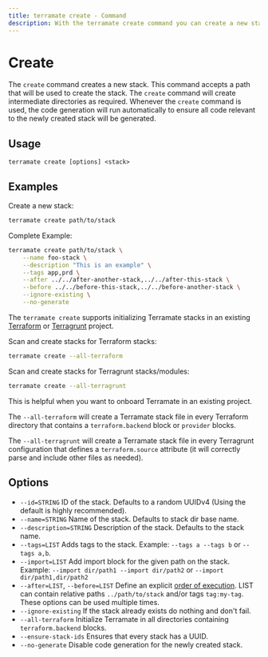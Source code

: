 ```yaml
---
title: terramate create - Command
description: With the terramate create command you can create a new stack in the current project.
---
```


# Create

The `create` command creates a new stack. This command accepts a path that will
be used to create the stack. The `create` command will create intermediate
directories as required. Whenever the `create` command is used, the code generation will run automatically to ensure all code relevant to the newly created stack will be generated.

## Usage

`terramate create [options] <stack>`

## Examples

Create a new stack:

```bash
terramate create path/to/stack
```

Complete Example:

```bash
terramate create path/to/stack \
    --name foo-stack \
    --description "This is an example" \
    --tags app,prd \
    --after ../../after-another-stack,../../after-this-stack \
    --before ../../before-this-stack,../../before-another-stack \
    --ignore-existing \
    --no-generate
```

The `terramate create` supports initializing Terramate stacks in an existing [Terraform](https://www.terraform.io/)
or [Terragrunt](https://terragrunt.gruntwork.io/) project.

Scan and create stacks for Terraform stacks:

```bash
terramate create --all-terraform
```

Scan and create stacks for Terragrunt stacks/modules:

```bash
terramate create --all-terragrunt
```

This is helpful when you want to onboard Terramate in an existing project. 

The `--all-terraform` will create a Terramate stack file in every Terraform directory that 
contains a `terraform.backend` block or `provider` blocks.

The `--all-terragrunt` will create a Terramate stack file in every Terragrunt configuration that
defines a `terraform.source` attribute (it will correctly parse and include other files as needed).

## Options

- `--id=STRING` ID of the stack. Defaults to a random UUIDv4 (Using the default is highly recommended).
- `--name=STRING` Name of the stack. Defaults to stack dir base name.
- `--description=STRING` Description of the stack. Defaults to the stack name.
- `--tags=LIST` Adds tags to the stack. Example: `--tags a --tags b` or `--tags a,b`.
- `--import=LIST` Add import block for the given path on the stack. Example: `--import dir/path1 --import dir/path2` or `--import dir/path1,dir/path2`
- `--after=LIST`, `--before=LIST` Define an explicit [order of execution](../orchestration/index.md#explicit-order-of-execution). LIST can contain relative paths `../path/to/stack` and/or tags `tag:my-tag`. These options can be used multiple times.
- `--ignore-existing` If the stack already exists do nothing and don't fail.
- `--all-terraform` Initialize Terramate in all directories containing `terraform.backend` blocks.
- `--ensure-stack-ids` Ensures that every stack has a UUID.
- `--no-generate` Disable code generation for the newly created stack.

